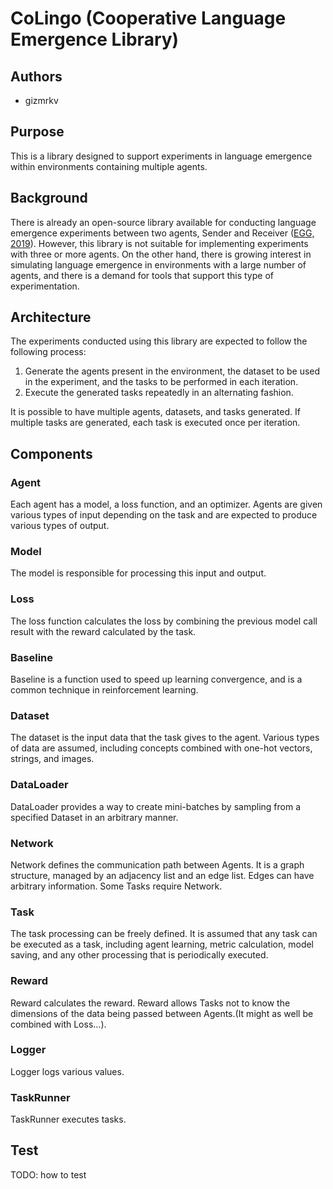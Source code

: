 # CoLingo (Cooperative Language Emergence Library)

## Authors
- gizmrkv

## Purpose
This is a library designed to support experiments in language emergence within environments containing multiple agents.

## Background
There is already an open-source library available for conducting language emergence experiments between two agents, Sender and Receiver ([EGG, 2019](https://github.com/facebookresearch/EGG)). However, this library is not suitable for implementing experiments with three or more agents. On the other hand, there is growing interest in simulating language emergence in environments with a large number of agents, and there is a demand for tools that support this type of experimentation.

## Architecture
The experiments conducted using this library are expected to follow the following process:

1. Generate the agents present in the environment, the dataset to be used in the experiment, and the tasks to be performed in each iteration.
2. Execute the generated tasks repeatedly in an alternating fashion.

It is possible to have multiple agents, datasets, and tasks generated. If multiple tasks are generated, each task is executed once per iteration.



## Components

### Agent
Each agent has a model, a loss function, and an optimizer. Agents are given various types of input depending on the task and are expected to produce various types of output.

### Model
The model is responsible for processing this input and output.

### Loss
The loss function calculates the loss by combining the previous model call result with the reward calculated by the task.

### Baseline
Baseline is a function used to speed up learning convergence, and is a common technique in reinforcement learning.

### Dataset
The dataset is the input data that the task gives to the agent. Various types of data are assumed, including concepts combined with one-hot vectors, strings, and images.

### DataLoader
DataLoader provides a way to create mini-batches by sampling from a specified Dataset in an arbitrary manner.

### Network
Network defines the communication path between Agents. It is a graph structure, managed by an adjacency list and an edge list. Edges can have arbitrary information. Some Tasks require Network.

### Task
The task processing can be freely defined. It is assumed that any task can be executed as a task, including agent learning, metric calculation, model saving, and any other processing that is periodically executed.

### Reward
Reward calculates the reward. Reward allows Tasks not to know the dimensions of the data being passed between Agents.(It might as well be combined with Loss...).

### Logger
Logger logs various values.

### TaskRunner
TaskRunner executes tasks.

## Test
TODO: how to test
